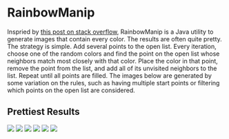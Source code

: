# RainbowManip

Inspried by [this post on stack overflow](https://codegolf.stackexchange.com/questions/22144/images-with-all-colors), RainbowManip is a Java utility to generate images that contain every color. The results are often quite pretty. The strategy is simple. Add several points to the open list. Every iteration, choose one of the random colors and find the point on the open list whose neighbors match most closely with that color. Place the color in that point, remove the point from the list, and add all of its unvisited neighbors to the list. Repeat until all points are filled. The images below are generated by some variation on the rules, such as having multiple start points or filtering which points on the open list are considered.

## Prettiest Results
![](https://github.com/JosephKrusling/RainbowManip/blob/master/niceResults/Shuffled.png?raw=true)
![](https://github.com/JosephKrusling/RainbowManip/blob/master/niceResults/Pretty.png?raw=true)
![](https://github.com/JosephKrusling/RainbowManip/blob/master/niceResults/Pretty2.png?raw=true)
![](https://github.com/JosephKrusling/RainbowManip/blob/master/niceResults/Pretty3.png?raw=true)
![](https://github.com/JosephKrusling/RainbowManip/blob/master/niceResults/OnlyConsider100.png?raw=true)
![](https://github.com/JosephKrusling/RainbowManip/blob/master/niceResults/OnlyConsider1000.png?raw=true)
